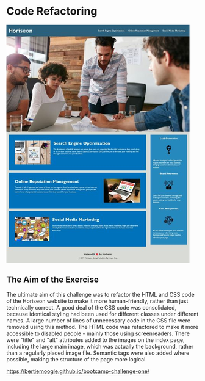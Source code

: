 # Code Refactoring

![screenshot](assets/images/screenshot.jpg)

## The Aim of the Exercise

The ultimate aim of this challenge was to refactor the HTML and CSS code of the Horiseon website to make it more human-friendly, rather than just technically correct. A good deal of the CSS code was consolidated, because identical styling had been used for different classes under different names. A large number of lines of unnecessary code in the CSS file were removed using this method.
The HTML code was refactored to make it more accessible to disabled people - mainly those using screenreaders. There were "title" and "alt" attributes added to the images on the index page, including the large main image, which was actually the background, rather than a regularly placed image file. Semantic tags were also added where possible, making the structure of the page more logical.

<https://bertiemoogle.github.io/bootcamp-challenge-one/>
